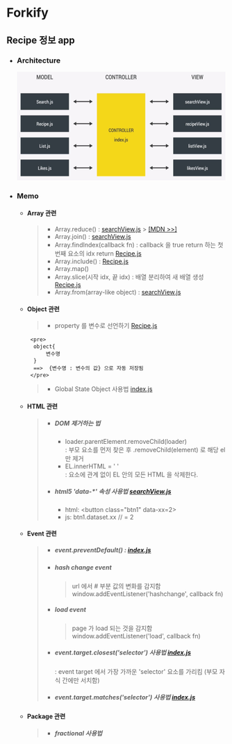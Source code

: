 # Forkify

## Recipe 정보 app

- ### Architecture

  <img src="./ref/architecture.JPG" alt="App-architecture" height=250px></img>

- ### Memo

  - #### Array 관련

    > - Array.reduce() : [searchView.js]() > [[MDN >>]](https://developer.mozilla.org/ko/docs/Web/JavaScript/Reference/Global_Objects/Array/Reduce)
    > - Array.join() : [searchView.js]()
    > - Array.findIndex(callback fn) : callback 을 true return 하는 첫 번째 요소의 idx return [Recipe.js]()
    > - Array.include() : [Recipe.js]()
    > - Array.map()
    > - Array.slice(시작 idx, 끝 idx) : 배열 분리하여 새 배열 생성 [Recipe.js]()
    > - Array.from(array-like object) : [searchView.js]()

  - #### Object 관련

    > - property 를 변수로 선언하기 [Recipe.js]()

         <pre>
          object{
              변수명
          }
          ==>  {변수명 : 변수의 값} 으로 자동 저장됨
         </pre>

    > - Global State Object 사용법 [index.js]()

  - #### HTML 관련

    > - ##### DOM 제거하는 법
    >   - loader.parentElement.removeChild(loader)  
    >     : 부모 요소를 먼저 찾은 후 .removeChild(element) 로 해당 el만 제거
    >   - EL.innerHTML = ' '  
    >     : 요소에 관계 없이 EL 안의 모든 HTML 을 삭제한다.
    > - ##### html5 'data-\*' 속성 사용법 [searchView.js]()
    >   - html: \<button class="btn1" data-xx=2>
    >   - js: btn1.dataset.xx // = 2

  - #### Event 관련

    > - ##### event.preventDefault() : [index.js]()
    > - ##### hash change event
    >   > url 에서 # 부분 값의 변화를 감지함  
    >   > window.addEventListener('hashchange', callback fn)
    > - ##### load event
    >   > page 가 load 되는 것을 감지함  
    >   > window.addEventListener('load', callback fn)
    > - ##### event.target.closest('selector') 사용법 [index.js]()
    >   : event target 에서 가장 가까운 'selector' 요소를 가리킴 (부모 자식 간에만 서치함)
    > - ##### event.target.matches('selector') 사용법 [index.js]()

  - #### Package 관련

    > - ##### fractional 사용법

